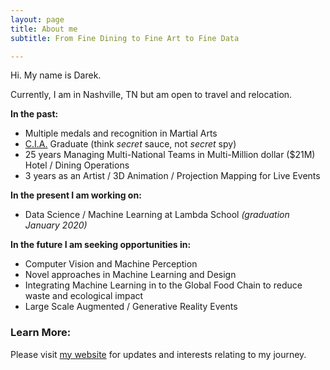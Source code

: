 ```yaml
---
layout: page
title: About me
subtitle: From Fine Dining to Fine Art to Fine Data 

---
```

Hi. My name is Darek. 

Currently, I am in Nashville, TN but am open to travel and relocation. 

**In the past:**
- Multiple medals and recognition in Martial Arts
- [C.I.A.](https://www.ciachef.edu/) Graduate (think _secret_ sauce, not _secret_ spy)
- 25 years Managing Multi-National Teams in Multi-Million dollar ($21M) Hotel / Dining Operations
- 3 years as an Artist / 3D Animation / Projection Mapping for Live Events

**In the present I am working on:**
- Data Science / Machine Learning at Lambda School _(graduation January 2020)_

**In the future I am seeking opportunities in:**
- Computer Vision and Machine Perception
- Novel approaches in Machine Learning and Design 
- Integrating Machine Learning in to the Global Food Chain to reduce waste and ecological impact
- Large Scale Augmented / Generative Reality Events

### Learn More:
Please visit [my website](https://darektidwell.com/) for updates and interests relating to my journey.
